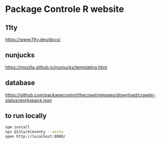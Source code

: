 # Package Controle R website

## 11ty
https://www.11ty.dev/docs/

## nunjucks
https://mozilla.github.io/nunjucks/templating.html

## database
https://github.com/packagecontrol/thecrawl/releases/download/crawler-status/workspace.json

## to run locally
```sh
npm install
npx @11ty/eleventy --serve
open http://localhost:8080/
```
